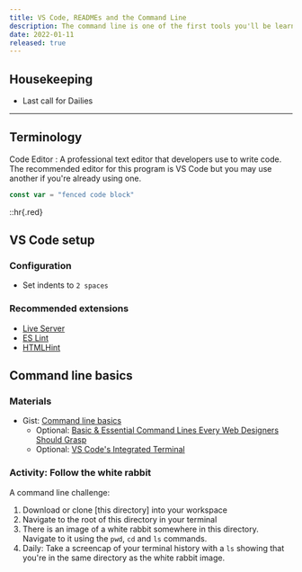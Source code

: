 ```yaml
---
title: VS Code, READMEs and the Command Line
description: The command line is one of the first tools you'll be learning as a dev. Your friends and family will think you're hacking the NSA when you're really just listing directory contents.
date: 2022-01-11
released: true
---
```


## Housekeeping
- Last call for Dailies

---

## Terminology

Code Editor
: A professional text editor that developers use to write code. The recommended editor for this program is VS Code but you may use another if you're already using one.

```js
const var = "fenced code block"
```

::hr{.red}

## VS Code setup
### Configuration
- Set indents to `2 spaces`
### Recommended extensions
- [Live Server](https://marketplace.visualstudio.com/items?itemName=ritwickdey.LiveServer)
- [ES Lint](https://marketplace.visualstudio.com/items?itemName=dbaeumer.vscode-eslint)
- [HTMLHint](https://marketplace.visualstudio.com/items?itemName=mkaufman.HTMLHint)

## Command line basics
### Materials
- Gist: [Command line basics](https://gist.github.com/acidtone/316d2bd9cf59f841684dbd68ffc3ee95)
    - Optional: [Basic & Essential Command Lines Every Web Designers Should Grasp](https://www.hongkiat.com/blog/web-designers-essential-command-lines/)
    - Optional: [VS Code's Integrated Terminal](https://code.visualstudio.com/docs/editor/integrated-terminal)

### Activity: Follow the white rabbit
A command line challenge:
1. Download or clone [this directory] into your workspace
2. Navigate to the root of this directory in your terminal
3. There is an image of a white rabbit somewhere in this directory. Navigate to it using the `pwd`, `cd` and `ls` commands.
4. Daily: Take a screencap of your terminal history with a `ls` showing that you're in the same directory as the white rabbit image.